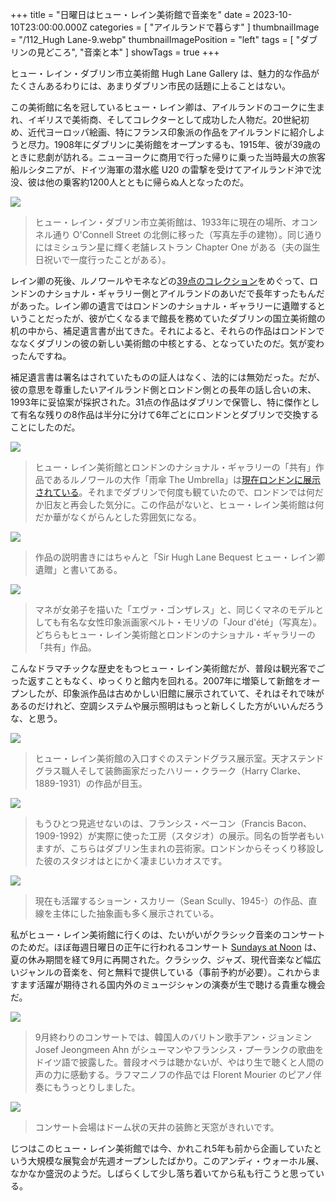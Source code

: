 +++
title = "日曜日はヒュー・レイン美術館で音楽を"
date = 2023-10-10T23:00:00.000Z
categories = [ "アイルランドで暮らす" ]
thumbnailImage = "/112_Hugh Lane-9.webp"
thumbnailImagePosition = "left"
tags = [ "ダブリンの見どころ", "音楽と本" ]
showTags = true
+++

ヒュー・レイン・ダブリン市立美術館 Hugh Lane Gallery は、魅力的な作品がたくさんあるわりには、あまりダブリン市民の話題に上ることはない。

<!--more-->

この美術館に名を冠しているヒュー・レイン卿は、アイルランドのコークに生まれ、イギリスで美術商、そしてコレクターとして成功した人物だ。20世紀初め、近代ヨーロッパ絵画、特にフランス印象派の作品をアイルランドに紹介しようと尽力。1908年にダブリンに美術館をオープンするも、1915年、彼が39歳のときに悲劇が訪れる。ニューヨークに商用で行った帰りに乗った当時最大の旅客船ルシタニアが、ドイツ海軍の潜水艦 U20 の雷撃を受けてアイルランド沖で沈没、彼は他の乗客約1200人とともに帰らぬ人となったのだ。

![](</112_Hugh Lane-8.webp>)

> ヒュー・レイン・ダブリン市立美術館は、1933年に現在の場所、オコンネル通り O'Connell Street の北側に移った（写真左手の建物）。同じ通りにはミシュラン星に輝く老舗レストラン Chapter One がある（夫の誕生日祝いで一度行ったことがある）。

レイン卿の死後、ルノワールやモネなどの[39点のコレクション](https://onlinecollection.hughlane.ie/collections/22086/sir-hugh-lane-bequest-1917/objects/images?page=1)をめぐって、ロンドンのナショナル・ギャラリー側とアイルランドのあいだで長年すったもんだがあった。レイン卿の遺言ではロンドンのナショナル・ギャラリーに遺贈するということだったが、彼が亡くなるまで館長を務めていたダブリンの国立美術館の机の中から、補足遺言書が出てきた。それによると、それらの作品はロンドンでななくダブリンの彼の新しい美術館の中核とする、となっていたのだ。気が変わったんですね。

補足遺言書は署名はされていたものの証人はなく、法的には無効だった。だが、彼の意思を尊重したいアイルランド側とロンドン側との長年の話し合いの末、1993年に妥協案が採択された。31点の作品はダブリンで保管し、特に傑作として有名な残りの8作品は半分に分けて6年ごとにロンドンとダブリンで交換することにしたのだ。

![](</112_Hugh Lane-5.webp>)

> ヒュー・レイン美術館とロンドンのナショナル・ギャラリーの「共有」作品であるルノワールの大作「雨傘 The Umbrella」は[現在ロンドンに展示されている](https://www.riastra.com/2021/11/%E3%82%A4%E3%83%B3%E3%82%B0%E3%83%A9%E3%83%B3%E3%83%89%E6%97%85%E8%A1%8C%E8%A8%98-%E3%83%AD%E3%83%B3%E3%83%89%E3%83%B3%E3%81%A7%E3%82%A2%E3%83%BC%E3%83%88%E4%B8%89%E6%98%A7%E3%83%90%E3%83%AC%E3%82%A8%E3%82%82/)。それまでダブリンで何度も観ていたので、ロンドンでは何だか旧友と再会した気分に。この作品がないと、ヒュー・レイン美術館は何だか華がなくがらんとした雰囲気になる。

![](</112_Hugh Lane-4.webp>)

> 作品の説明書きにはちゃんと「Sir Hugh Lane Bequest ヒュー・レイン卿遺贈」と書いてある。

![](</112_Hugh Lane-3.webp>)

> マネが女弟子を描いた「エヴァ・ゴンザレス」と、同じくマネのモデルとしても有名な女性印象派画家ベルト・モリゾの「Jour d'été」（写真左）。どちらもヒュー・レイン美術館とロンドンのナショナル・ギャラリーの「共有」作品。

こんなドラマチックな歴史をもつヒュー・レイン美術館だが、普段は観光客でごった返すこともなく、ゆっくりと館内を回れる。2007年に増築して新館をオープンしたが、印象派作品は古めかしい旧館に展示されていて、それはそれで味があるのだけれど、空調システムや展示照明はもっと新しくした方がいいんだろうな、と思う。

![](</112_Hugh Lane-2.webp>)

> ヒュー・レイン美術館の入口すぐのステンドグラス展示室。天才ステンドグラス職人そして装飾画家だったハリー・クラーク（Harry Clarke、1889-1931）の作品が目玉。

![](</112_Hugh Lane-6.webp>)

> もうひとつ見逃せないのは、フランシス・ベーコン（Francis Bacon、1909-1992）が実際に使った工房（スタジオ）の展示。同名の哲学者もいますが、こちらはダブリン生まれの芸術家。ロンドンからそっくり移設した彼のスタジオはとにかく凄まじいカオスです。

![](</112_Hugh Lane-1.webp>)

> 現在も活躍するショーン・スカリー（Sean Scully、1945-）の作品、直線を主体にした抽象画も多く展示されている。

私がヒュー・レイン美術館に行くのは、たいがいがクラシック音楽のコンサートのためだ。ほぼ毎週日曜日の正午に行われるコンサート [Sundays at Noon](https://hughlane.ie/whats-on/) は、夏の休み期間を経て9月に再開された。クラシック、ジャズ、現代音楽など幅広いジャンルの音楽を、何と無料で提供している（事前予約が必要）。これからますます活躍が期待される国内外のミュージシャンの演奏が生で聴ける貴重な機会だ。

![](</112_Hugh Lane-10.webp>)

> 9月終わりのコンサートでは、韓国人のバリトン歌手アン・ジョンミン Josef Jeongmeen Ahn がシューマンやフランシス・プーランクの歌曲をドイツ語で披露した。普段オペラは聴かないが、やはり生で聴くと人間の声の力に感動する。ラフマニノフの作品では Florent Mourier のピアノ伴奏にもうっとりしました。

![](</112_Hugh Lane-9.webp>)

> コンサート会場はドーム状の天井の装飾と天窓がきれいです。

じつはこのヒュー・レイン美術館では今、かれこれ5年も前から企画していたという大規模な展覧会が先週オープンしたばかり。このアンディ・ウォーホル展、なかなか盛況のようだ。しばらくして少し落ち着いてから私も行こうと思っている。
